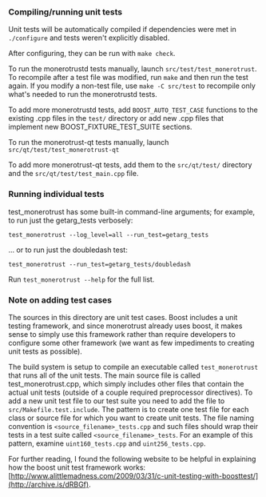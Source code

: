 ### Compiling/running unit tests

Unit tests will be automatically compiled if dependencies were met in `./configure`
and tests weren't explicitly disabled.

After configuring, they can be run with `make check`.

To run the monerotrustd tests manually, launch `src/test/test_monerotrust`. To recompile
after a test file was modified, run `make` and then run the test again. If you
modify a non-test file, use `make -C src/test` to recompile only what's needed
to run the monerotrustd tests.

To add more monerotrustd tests, add `BOOST_AUTO_TEST_CASE` functions to the existing
.cpp files in the `test/` directory or add new .cpp files that
implement new BOOST_FIXTURE_TEST_SUITE sections.

To run the monerotrust-qt tests manually, launch `src/qt/test/test_monerotrust-qt`

To add more monerotrust-qt tests, add them to the `src/qt/test/` directory and
the `src/qt/test/test_main.cpp` file.

### Running individual tests

test_monerotrust has some built-in command-line arguments; for
example, to run just the getarg_tests verbosely:

    test_monerotrust --log_level=all --run_test=getarg_tests

... or to run just the doubledash test:

    test_monerotrust --run_test=getarg_tests/doubledash

Run `test_monerotrust --help` for the full list.

### Note on adding test cases

The sources in this directory are unit test cases.  Boost includes a
unit testing framework, and since monerotrust already uses boost, it makes
sense to simply use this framework rather than require developers to
configure some other framework (we want as few impediments to creating
unit tests as possible).

The build system is setup to compile an executable called `test_monerotrust`
that runs all of the unit tests.  The main source file is called
test_monerotrust.cpp, which simply includes other files that contain the
actual unit tests (outside of a couple required preprocessor
directives). To add a new unit test file to our test suite you need
to add the file to `src/Makefile.test.include`. The pattern is to
create one test file for each class or source file for which you want
to create unit tests.  The file naming convention is
`<source_filename>_tests.cpp` and such files should wrap their tests
in a test suite called `<source_filename>_tests`.  For an example of
this pattern, examine `uint160_tests.cpp` and `uint256_tests.cpp`.

For further reading, I found the following website to be helpful in
explaining how the boost unit test framework works:
[http://www.alittlemadness.com/2009/03/31/c-unit-testing-with-boosttest/](http://archive.is/dRBGf).
